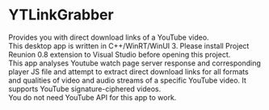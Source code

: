 # YTLinkGrabber
Provides you with direct download links of a YouTube video.\
This desktop app is written in C++/WinRT/WinUI 3. Please install Project Reunion 0.8 extension to Visual Studio before opening this project.\
This app analyses Youtube watch page server response and corresponding player JS file and attempt to extract direct download links for all formats and qualities of video and audio streams of a specific YouTube video. It supports YouTube signature-ciphered videos.\
You do not need YouTube API for this app to work.
